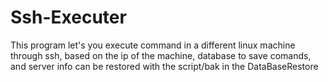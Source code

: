 # Ssh-Executer

This program let's you execute command in a different linux machine through ssh, based on the ip of the machine, database to save comands, and server info can be restored with the script/bak in the DataBaseRestore 


